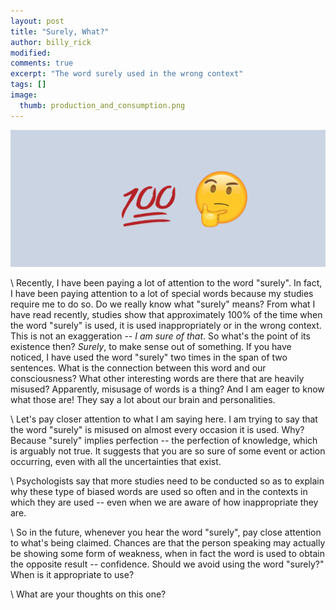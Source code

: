 ```yaml
---
layout: post
title: "Surely, What?"
author: billy_rick
modified:
comments: true
excerpt: "The word surely used in the wrong context"
tags: []
image:
  thumb: production_and_consumption.png
---
```


![alt text](https://github.com/omarsar/omarsar.github.io/blob/master/images/surely.png?raw=true "surely what!")

\\
Recently, I have been paying a lot of attention to the word "surely". In fact, I have been paying attention to a lot of special words because my studies require me to do so. Do we really know what "surely" means? From what I have read recently, studies show that approximately 100% of the time when the word "surely" is used, it is used inappropriately or in the wrong context. This is not an exaggeration -- *I am sure of that*. So what's the point of its existence then? *Surely*, to make sense out of something. If you have noticed, I have used the word "surely" two times in the span of two sentences. What is the connection between this word and our consciousness? What other interesting words are there that are heavily misused? Apparently, misusage of words is a thing? And I am eager to know what those are! They say a lot about our brain and personalities.

\\
Let's pay closer attention to what I am saying here. I am trying to say that the word "surely" is misused on almost every occasion it is used. Why? Because "surely" implies perfection -- the perfection of knowledge, which is arguably not true. It suggests that you are so sure of some event or action occurring, even with all the uncertainties that exist. 

\\
Psychologists say that more studies need to be conducted so as to explain why these type of biased words are used so often and in the contexts in which they are used -- even when we are aware of how inappropriate they are.

\\
So in the future, whenever you hear the word "surely", pay close attention to what's being claimed. Chances are that the person speaking may actually be showing some form of weakness, when in fact the word is used to obtain the opposite result -- confidence. Should we avoid using the word "surely?" When is it appropriate to use? 

\\
What are your thoughts on this one?